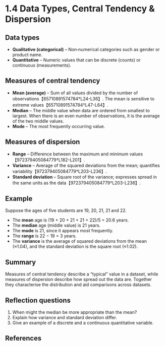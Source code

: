 # 1.4 Data Types, Central Tendency & Dispersion

## Data types

* **Qualitative (categorical)** – Non‑numerical categories such as gender or product name.
* **Quantitative** – Numeric values that can be discrete (counts) or continuous (measurements).

## Measures of central tendency

* **Mean (average)** – Sum of all values divided by the number of observations【65710891574784†L24-L36】. The mean is sensitive to extreme values【65710891574784†L47-L64】.
* **Median** – The middle value when data are ordered from smallest to largest. When there is an even number of observations, it is the average of the two middle values.
* **Mode** – The most frequently occurring value.

## Measures of dispersion

* **Range** – Difference between the maximum and minimum values【972379405084779†L182-L201】.
* **Variance** – Average of the squared deviations from the mean; quantifies variability【972379405084779†L203-L236】.
* **Standard deviation** – Square root of the variance; expresses spread in the same units as the data【972379405084779†L203-L236】.

## Example

Suppose the ages of five students are 19, 20, 21, 21 and 22.

* The **mean** age is (19 + 20 + 21 + 21 + 22)/5 = 20.6 years.
* The **median** age (middle value) is 21 years.
* The **mode** is 21, since it appears most frequently.
* The **range** is 22 − 19 = 3 years.
* The **variance** is the average of squared deviations from the mean (≈1.04), and the standard deviation is the square root (≈1.02).

## Summary

Measures of central tendency describe a “typical” value in a dataset, while measures of dispersion describe how spread out the data are. Together they characterise the distribution and aid comparisons across datasets.

## Reflection questions

1. When might the median be more appropriate than the mean?
2. Explain how variance and standard deviation differ.
3. Give an example of a discrete and a continuous quantitative variable.

## References

[^1]: Definitions and properties of mean and measures of spread【65710891574784†L24-L36】【65710891574784†L47-L64】【972379405084779†L182-L201】【972379405084779†L203-L236】.
